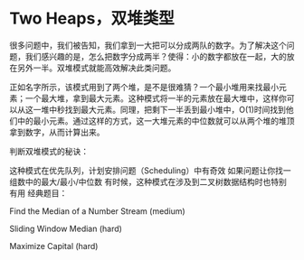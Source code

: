# Two Heaps，双堆类型
很多问题中，我们被告知，我们拿到一大把可以分成两队的数字。为了解决这个问题，我们感兴趣的是，怎么把数字分成两半？使得：小的数字都放在一起，大的放在另外一半。双堆模式就能高效解决此类问题。

正如名字所示，该模式用到了两个堆，是不是很难猜？一个最小堆用来找最小元素；一个最大堆，拿到最大元素。这种模式将一半的元素放在最大堆中，这样你可以从这一堆中秒找到最大元素。同理，把剩下一半丢到最小堆中，O(1)时间找到他们中的最小元素。通过这样的方式，这一大堆元素的中位数就可以从两个堆的堆顶拿到数字，从而计算出来。

判断双堆模式的秘诀：

这种模式在优先队列，计划安排问题（Scheduling）中有奇效
如果问题让你找一组数中的最大/最小/中位数
有时候，这种模式在涉及到二叉树数据结构时也特别有用
经典题目：

Find the Median of a Number Stream (medium)

Sliding Window Median (hard)

Maximize Capital (hard)

